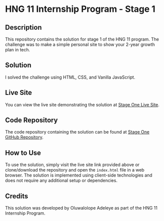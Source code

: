# HNG 11 Internship Program - Stage 1

## Description
This repository contains the solution for stage 1 of the HNG 11 program. The challenge was to make a simple personal site to show your 2-year growth plan in tech.

## Solution
I solved the challenge using HTML, CSS, and Vanilla JavaScript.

## Live Site
You can view the live site demonstrating the solution at [Stage One Live Site](https://oluwalolope.github.io/tech-growth-plan).

## Code Repository
The code repository containing the solution can be found at [Stage One GitHub Repository](https://github.com/Oluwalolope/tech-growth-plan).

## How to Use
To use the solution, simply visit the live site link provided above or clone/download the repository and open the `index.html` file in a web browser. The solution is implemented using client-side technologies and does not require any additional setup or dependencies.

## Credits
This solution was developed by Oluwalolope Adeleye as part of the HNG 11 Internship Program.